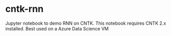 # cntk-rnn
Jupyter notebook to demo RNN on CNTK.
This notebook requires CNTK 2.x installed. Best used on a Azure Data Science VM
